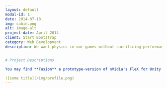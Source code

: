 ```yaml
---
layout: default
modal-id: 1
date: 2014-07-18
img: cabin.png
alt: image-alt
project-date: April 2014
client: Start Bootstrap
category: Web Development
description: We want physics in our games without sacrificing performace, **Fusion** is built in the spirit of making high-performance physics system for Unity <a href="https://github.com/Ninjajie/Fusion">GitHub</a>. In Collaborate with <a href="https://www.yichenshou.com/">Ethan Shou</a>, a game developer at Zinemax.


# Project Descriptions

You may find **Fusion** a prototype-version of nVidia's FleX for Unity: we both use Position Based Dynamics, we both treat the objects as a set of particles. Of course, FleX has an ambitious vision: make everything in the scene particles, and solve all the constraints indifferently. But we choose not to do so since we found that, in many cases maybe it's better to treat an object as-is. So **Fusion** is, in the end, not just going to unify all kinds of physical objects in PBD solver, but also try to unify particles and mesh objects in a decent way.

![some title](/img/profile.png)
---
```


